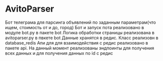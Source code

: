 # AvitoParser
Бот телеграма для парсинга объявлений по заданным параметрам(что ищем, стоимость от и до, город)
Бот и запуск пота реализовано в модуле bot.py в пакете bot
Логика обработки страницы реализована в avitoparser.py в пвкете bot
Данные хранятся в редис. Класс реализовн в database_redis
Апи для для взаимодействия с редис реализовано в пакете api. На данный момент реализованы эндпоинты для получения всех данных и для получения данных по id с редис
 
